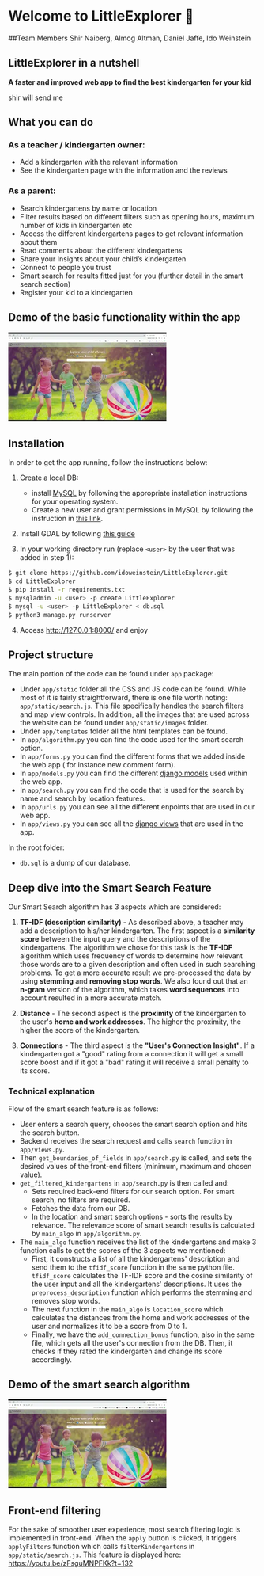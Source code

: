 # Welcome to LittleExplorer 👋

##Team Members
Shir Naiberg, Almog Altman, Daniel Jaffe, Ido Weinstein

[//]: # (# Description)

## LittleExplorer in a nutshell
**A faster and improved web app to find the best kindergarten for your kid**

shir will send me

## What you can do

### As a teacher / kindergarten owner:

- Add a kindergarten with the relevant information
- See the kindergarten page with the information and the reviews

### As a parent:

- Search kindergartens by name or location
- Filter results based on different filters such as opening hours, maximum number of kids in kindergarten etc
- Access the different kindergartens pages to get relevant information about them
- Read comments about the different kindergartens
- Share your Insights about your child’s kindergarten
- Connect to people you trust
- Smart search for results fitted just for you (further detail in the smart search section)
- Register your kid to a kindergarten

## Demo of the basic functionality within the app

[![Watch the video](mq1.webp)](https://www.youtube.com/watch?v=zFsguMNPFKk)

## Installation

In order to get the app running, follow the instructions below:

1. Create a local DB:
    - install [MySQL](https://dev.mysql.com/doc/mysql-installation-excerpt/5.7/en/) by following the appropriate installation instructions for
      your operating system.
    - Create a new user and grant permissions in MySQL by following the instruction
      in [this link](https://phoenixnap.com/kb/how-to-create-new-mysql-user-account-grant-privileges).

2. Install GDAL by following [this guide](https://mapscaping.com/installing-gdal-for-beginners/)
3. In your working directory run (replace `<user>` by the user that was added in step 1):

```bash
$ git clone https://github.com/idoweinstein/LittleExplorer.git
$ cd LittleExplorer
$ pip install -r requirements.txt
$ mysqladmin -u <user> -p create LittleExplorer
$ mysql -u <user> -p LittleExplorer < db.sql
$ python3 manage.py runserver
```

4. Access http://127.0.0.1:8000/ and enjoy

## Project structure

The main portion of the code can be found under `app` package:

- Under `app/static` folder all the CSS and JS code can be found. While most of it is fairly straightforward, there is one file worth noting: 
  `app/static/search.js`. This file specifically handles the search filters and map view controls.
  In addition, all the images that are used across the
  website can be found under `app/static/images` folder.
- Under `app/templates` folder all the html templates can be found.
- In `app/algorithm.py` you can find the code used for the smart search option.
- In `app/forms.py` you can find the different forms that we added inside the web app ( for instance new comment form).
- In `app/models.py` you can find the different [django models](https://docs.djangoproject.com/en/4.2/topics/db/models/)
  used within the web app.
- In `app/search.py` you can find the code that is used for the search by name and search by location features.
- In `app/urls.py` you can see all the different enpoints that are used in our web app.
- In `app/views.py` you can see all the [django views](https://docs.djangoproject.com/en/4.2/topics/http/views/) that are used in the app.

In the root folder:
- `db.sql` is a dump of our database. 

## Deep dive into the Smart Search Feature

Our Smart Search algorithm has 3 aspects which are considered:
1. **TF-IDF (description similarity)** - As described above, a teacher may add a description to his/her kindergarten.
The first aspect is a **similarity score** between the input query and the descriptions of the kindergartens.
The algorithm we chose for this task is the **TF-IDF** algorithm which uses frequency of words to determine how relevant those words are to a given description and often used in such searching problems.
To get a more accurate result we pre-processed the data by using **stemming** and **removing stop words**.
We also found out that an **n-gram** version of the algorithm, which takes **word sequences** into account resulted in a more accurate match.

2. **Distance** - The second aspect is the **proximity** of the kindergarten to the user's **home and work addresses**.
The higher the proximity, the higher the score of the kindergarten.

3. **Connections** - The third aspect is the **"User's Connection Insight"**.
If a kindergarten got a "good" rating from a connection it will get a small score boost and if it got a "bad" rating it will receive a small penalty to its score.

### Technical explanation
Flow of the smart search feature is as follows:
- User enters a search query, chooses the smart search option and hits the search button.
- Backend receives the search request and calls `search` function in `app/views.py`.
- Then `get_boundaries_of_fields` in `app/search.py` is called, and sets the desired values of the front-end filters (minimum, maximum and chosen value).
- `get_filtered_kindergartens` in `app/search.py` is then called and:
  - Sets required back-end filters for our search option. For smart search, no filters are required.
  - Fetches the data from our DB.
  - In the location and smart search options - sorts the results by relevance. The relevance score of smart search results is calculated by `main_algo` in `app/algorithm.py`.
- The `main_algo` function receives the list of the kindergartens and make 3 function calls to get the scores of the 3 aspects we mentioned:
  - First, it constructs a list of all the kindergartens' description and send them to the `tfidf_score` function in the same python file.
`tfidf_score` calculates the TF-IDF score and the cosine similarity of the user input and all the kindergartens' descriptions.
It uses the `preprocess_description` function which performs the stemming and removes stop words.
  - The next function in the `main_algo` is `location_score` which calculates the distances from the home and work addresses of the user and normalizes it to be a score from 0 to 1.
  - Finally, we have the `add_connection_bonus` function, also in the same file, which gets all the user's connection from the DB. Then, it checks if they rated the kindergarten and change its score accordingly.


## Demo of the smart search algorithm

[![Watch the video](mq1.webp)](https://youtu.be/Lmjltjjg57Q)

## Front-end filtering
For the sake of smoother user experience, most search filtering logic is implemented in front-end.
When the `apply` button is clicked, it triggers `applyFilters` function which calls `filterKindergartens` in `app/static/search.js`.
This feature is displayed here: https://youtu.be/zFsguMNPFKk?t=132






